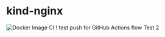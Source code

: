 # kind-nginx

![Docker Image CI](https://github.com/bharatmicrosystems/kind-nginx/workflows/Docker%20Image%20CI/badge.svg)
! test push for GitHub Actions flow
Test 2
